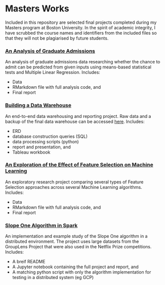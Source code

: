 # Masters Works
Included in this repository are selected final projects completed during my Masters program at Boston University. In the spirit of academic integrity, I have scrubbed the course names and identifiers from the included files so that they will not be plagiarised by future students.

### [An Analysis of Graduate Admissions](an-analysis-of-graduate-admissions)
An analysis of graduate admissions data researching whether the chance to admit can be predicted from given inputs using means-based statistical tests and Multiple Linear Regression. Includes:
   + Data
   + RMarkdown file with full analysis code, and
   + Final report

### [Building a Data Warehouse](building-a-data-warehouse)
An end-to-end data warehousing and reporting project. Raw data and a backup of the final data warehouse can be accessed [here](https://drive.google.com/file/d/1vp_capQ94tmP5B94iq3YEFOmHCphqxRh/view?usp=drive_link). Includes:
   + ERD
   + database construction queries (SQL)
   + data processing scripts (python)
   + report and presentation, and
   + Tableau workbook


### [An Exploration of the Effect of Feature Selection on Machine Learning](feature-selection)
An exploratory research project comparing several types of Feature Selection approaches across several Machine Learning algorithms. Includes:
   + Data
   + RMarkdown file with full analysis code, and
   + Final report

### [Slope One Algorithm in Spark](slope-one-algorithm-in-spark)
An implementation and example study of the Slope One algorithm in a distributed environment. The project uses large datasets from the GroupLens Project that were also used in the Netflix Prize competitions. Includes:
   + A breif README
   + A Jupyter notebook containing the full project and report, and
   + A matching python script with only the algorithm implementation for testing in a distributed system (eg GCP)